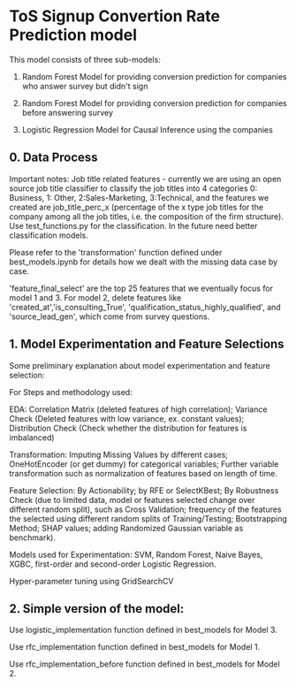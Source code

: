 # ToS Signup Convertion Rate Prediction model
This model consists of three sub-models: 

  1. Random Forest Model for providing conversion prediction for companies who answer survey but didn't sign
  
  2. Random Forest Model for providing conversion prediction for companies before answering survey
  
  3. Logistic Regression Model for Causal Inference using the companies 
  
  
## 0. Data Process

Important notes: Job title related features - currently we are using an open source job title classifier to classify the job titles into 4 categories 0: Business, 1: Other, 2:Sales-Marketing, 3:Technical, and the features we created are job_title_perc_x (percentage of the x type job titles for the company among all the job titles, i.e. the composition of the firm structure). Use test_functions.py for the classification. In the future need better classification models. 

Please refer to the 'transformation' function defined under best_models.ipynb for details how we dealt with the missing data case by case. 

'feature_final_select' are the top 25 features that we eventually focus for model 1 and 3. For model 2, delete features like 'created_at','is_consulting_True', 'qualification_status_highly_qualified', and 'source_lead_gen', which come from survey questions. 

## 1. Model Experimentation and Feature Selections

Some preliminary explanation about model experimentation and feature selection:

For Steps and methodology used: 

EDA: Correlation Matrix (deleted features of high correlation); Variance Check (Deleted features with low variance, ex. constant values); Distribution Check (Check whether the distribution for features is imbalanced) 

Transformation: Imputing Missing Values by different cases; OneHotEncoder (or get dummy) for categorical variables; Further variable transformation such as normalization of features based on length of time. 

Feature Selection: By Actionability; by RFE or SelectKBest; By Robustness Check (due to limited data, model or features selected change over different random split), such as Cross Validation; frequency of the features the selected using different random splits of Training/Testing; Bootstrapping Method; SHAP values; adding Randomized Gaussian variable as benchmark). 

Models used for Experimentation: SVM, Random Forest, Naive Bayes, XGBC, first-order and second-order Logistic Regression. 

Hyper-parameter tuning using GridSearchCV

## 2. Simple version of the model: 

Use logistic_implementation function defined in best_models for Model 3. 

Use rfc_implementation function defined in best_models for Model 1. 

Use rfc_implementation_before function defined in best_models for Model 2. 
  
  
